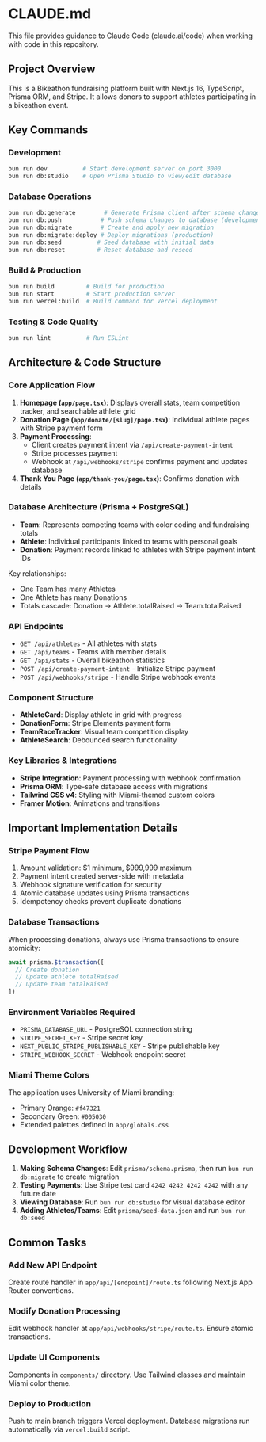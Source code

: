 # CLAUDE.md

This file provides guidance to Claude Code (claude.ai/code) when working with code in this repository.

## Project Overview

This is a Bikeathon fundraising platform built with Next.js 16, TypeScript, Prisma ORM, and Stripe. It allows donors to support athletes participating in a bikeathon event.

## Key Commands

### Development

```bash
bun run dev          # Start development server on port 3000
bun run db:studio    # Open Prisma Studio to view/edit database
```

### Database Operations

```bash
bun run db:generate        # Generate Prisma client after schema changes
bun run db:push           # Push schema changes to database (development)
bun run db:migrate        # Create and apply new migration
bun run db:migrate:deploy # Deploy migrations (production)
bun run db:seed          # Seed database with initial data
bun run db:reset         # Reset database and reseed
```

### Build & Production

```bash
bun run build         # Build for production
bun run start         # Start production server
bun run vercel:build  # Build command for Vercel deployment
```

### Testing & Code Quality

```bash
bun run lint          # Run ESLint
```

## Architecture & Code Structure

### Core Application Flow

1. **Homepage (`app/page.tsx`)**: Displays overall stats, team competition tracker, and searchable athlete grid
2. **Donation Page (`app/donate/[slug]/page.tsx`)**: Individual athlete pages with Stripe payment form
3. **Payment Processing**:
   - Client creates payment intent via `/api/create-payment-intent`
   - Stripe processes payment
   - Webhook at `/api/webhooks/stripe` confirms payment and updates database
4. **Thank You Page (`app/thank-you/page.tsx`)**: Confirms donation with details

### Database Architecture (Prisma + PostgreSQL)

- **Team**: Represents competing teams with color coding and fundraising totals
- **Athlete**: Individual participants linked to teams with personal goals
- **Donation**: Payment records linked to athletes with Stripe payment intent IDs

Key relationships:

- One Team has many Athletes
- One Athlete has many Donations
- Totals cascade: Donation → Athlete.totalRaised → Team.totalRaised

### API Endpoints

- `GET /api/athletes` - All athletes with stats
- `GET /api/teams` - Teams with member details
- `GET /api/stats` - Overall bikeathon statistics
- `POST /api/create-payment-intent` - Initialize Stripe payment
- `POST /api/webhooks/stripe` - Handle Stripe webhook events

### Component Structure

- **AthleteCard**: Display athlete in grid with progress
- **DonationForm**: Stripe Elements payment form
- **TeamRaceTracker**: Visual team competition display
- **AthleteSearch**: Debounced search functionality

### Key Libraries & Integrations

- **Stripe Integration**: Payment processing with webhook confirmation
- **Prisma ORM**: Type-safe database access with migrations
- **Tailwind CSS v4**: Styling with Miami-themed custom colors
- **Framer Motion**: Animations and transitions

## Important Implementation Details

### Stripe Payment Flow

1. Amount validation: $1 minimum, $999,999 maximum
2. Payment intent created server-side with metadata
3. Webhook signature verification for security
4. Atomic database updates using Prisma transactions
5. Idempotency checks prevent duplicate donations

### Database Transactions

When processing donations, always use Prisma transactions to ensure atomicity:

```typescript
await prisma.$transaction([
  // Create donation
  // Update athlete totalRaised
  // Update team totalRaised
])
```

### Environment Variables Required

- `PRISMA_DATABASE_URL` - PostgreSQL connection string
- `STRIPE_SECRET_KEY` - Stripe secret key
- `NEXT_PUBLIC_STRIPE_PUBLISHABLE_KEY` - Stripe publishable key
- `STRIPE_WEBHOOK_SECRET` - Webhook endpoint secret

### Miami Theme Colors

The application uses University of Miami branding:

- Primary Orange: `#f47321`
- Secondary Green: `#005030`
- Extended palettes defined in `app/globals.css`

## Development Workflow

1. **Making Schema Changes**: Edit `prisma/schema.prisma`, then run `bun run db:migrate` to create migration
2. **Testing Payments**: Use Stripe test card `4242 4242 4242 4242` with any future date
3. **Viewing Database**: Run `bun run db:studio` for visual database editor
4. **Adding Athletes/Teams**: Edit `prisma/seed-data.json` and run `bun run db:seed`

## Common Tasks

### Add New API Endpoint

Create route handler in `app/api/[endpoint]/route.ts` following Next.js App Router conventions.

### Modify Donation Processing

Edit webhook handler at `app/api/webhooks/stripe/route.ts`. Ensure atomic transactions.

### Update UI Components

Components in `components/` directory. Use Tailwind classes and maintain Miami color theme.

### Deploy to Production

Push to main branch triggers Vercel deployment. Database migrations run automatically via `vercel:build` script.
